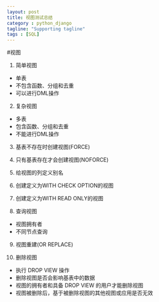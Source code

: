 ```yaml
---
layout: post
title: 视图测试总结
category : python_django
tagline: "Supporting tagline"
tags : [SQL]
---
```

#视图
1. 简单视图

* 单表
* 不包含函数、分组和去重
* 可以进行DML操作

2. 复杂视图

* 多表
* 包含函数、分组和去重
* 不能进行DML操作

3. 基表不存在时创建视图(FORCE)

4. 只有基表存在才会创建视图(NOFORCE)

5. 给视图的列定义别名

6. 创建定义为WITH CHECK OPTION的视图

7. 创建定义为WITH READ ONLY的视图

8. 查询视图

* 视图拥有者
* 不同节点查询

9. 视图重建(OR REPLACE)

10. 删除视图

* 执行 DROP VIEW 操作
* 删除视图是否会影响基表中的数据
* 视图的拥有者和具备 DROP VIEW 的用户才能删除视图
* 视图被删除后，基于被删除视图的其他视图或应用是否无效
